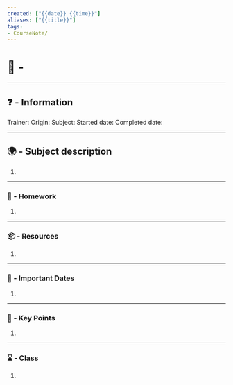 ```yaml
---
created: ["{{date}} {{time}}"]
aliases: ["{{title}}"]
tags:
- CourseNote/
---
```

# 📃 - 
---
## ❓ - Information
Trainer: 
Origin: 
Subject: 
Started date:
Completed date: 

---
## 🌍 - Subject description
1. 

--- 
### 🎯 - Homework
1. 

--- 
### 📦 - Resources
1. 

---
### 📅 - Important Dates
1. 

---
### 🔑 - Key Points
1. 

---
### ⌛ - Class
1.  